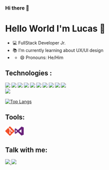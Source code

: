 ### Hi there 👋

<!--
**lucaxsantox/lucaxsantox** is a ✨ _special_ ✨ repository because its `README.md` (this file) appears on your GitHub profile.

Here are some ideas to get you started:

- 🔭 I’m currently working on ...
- 🌱 I’m currently learning ...
- 👯 I’m looking to collaborate on ...
- 🤔 I’m looking for help with ...
- 💬 Ask me about ...
- 📫 How to reach me: ...
- 😄 Pronouns: ...
- ⚡ Fun fact: ...
-->

# Hello World I'm Lucas 👋

<!-- <img align="right" src="https://raw.githubusercontent.com/BrayanAndrade/BrayanAndrade/main/computer-illustration.png" width="450" /> -->


- 💻 FullStack Developer Jr.
- 📚 I’m currently learning about UX/UI design
- - 😄 Pronouns: He/Him


## Technologies :



<img src="https://img.shields.io/badge/HTML-141321?style=for-the-badge&logo=html5&logoColor=fd418d" />  <img src="https://img.shields.io/badge/CSS3-141321?style=for-the-badge&logo=css3&logoColor=fd418d" /> 
<img src="https://img.shields.io/badge/JavaScript-141321?style=for-the-badge&logo=javascript&logoColor=fd418d" /> 
<img src="https://img.shields.io/badge/PHP-141321?style=for-the-badge&logo=php&logoColor=fd418d" /> 
<img src="https://img.shields.io/badge/Python-141321?style=for-the-badge&logo=python&logoColor=fd418d" /> 
<img src="https://img.shields.io/badge/Node.js-141321?style=for-the-badge&logo=node.js&logoColor=fd418d" /> 
<img src="https://img.shields.io/badge/MySQL-141321?style=for-the-badge&logo=mysql&logoColor=fd418d" />
<img src="https://img.shields.io/badge/MongoDB-141321?style=for-the-badge&logo=mongodb&logoColor=fd418d" />
<img src="https://img.shields.io/badge/React-141321?style=for-the-badge&logo=react&logoColor=fd418d" /> 
<img src="https://img.shields.io/badge/React_Native-141321?style=for-the-badge&logo=react&logoColor=fd418d" />  
<img src="https://img.shields.io/badge/Bootstrap-141321?style=for-the-badge&logo=bootstrap&logoColor=fd418d" /> 
 


<!-- 
<img src="https://img.shields.io/badge/Redux-141321?style=flat-square&logo=redux&logoColor=fd418d" />
<img src="https://img.shields.io/badge/React_Router-141321?style=flat-square&logo=react-router&logoColor=fd418d" />
<img src="https://img.shields.io/badge/jQuery-141321?style=flat-square&logo=jquery&logoColor=fd418d" />
<img src="https://img.shields.io/badge/Flask-141321?style=flat-square&logo=flask&logoColor=fd418d" />
<img src="https://img.shields.io/badge/Flutter-141321?style=flat-square&logo=flutter&logoColor=fd418d" />
<img src="https://img.shields.io/badge/next.js-141321?style=flat-square&logo=next.js&logoColor=fd418d" />
<img src="https://img.shields.io/badge/Express.js-141321?style=flat-square&logo=express&logoColor=fd418d" /> 
<img src="https://img.shields.io/badge/npm-141321?style=flat-square&logo=npm&logoColor=fd418d" />  <img src="https://img.shields.io/badge/Yarn-141321?style=flat-square&logo=yarn&logoColor=fd418d" />
<img src="https://img.shields.io/badge/styled--components-141321?style=flat-square&logo=styled-components&logoColor=fd418d" />
<img src="https://img.shields.io/badge/Material--UI-141321?style=flat-square&logo=material-ui&logoColor=fd418d" /> -->



[![Top Langs](https://github-readme-stats.vercel.app/api/top-langs/?username=lucaxsantox&layout=compact&theme=radical)](https://github.com/anuraghazra/github-readme-stats)




## Tools:

 <img align="left" src="https://raw.githubusercontent.com/devicons/devicon/master/icons/git/git-original.svg" alt="Git" height="30" /> <img src="https://raw.githubusercontent.com/devicons/devicon/master/icons/visualstudio/visualstudio-plain.svg" alt="Visual Studio Code" height="30" />





<!-- <img src="https://img.shields.io/badge/Visual_Studio_Code-0078D4?style=flat-square&logo=visual%20studio%20code&logoColor=white" /> <img src="https://img.shields.io/badge/Git-F05032?style=flat-square&logo=git&logoColor=white" />
<img src="https://img.shields.io/badge/Adobe Photoshop-0078D4?style=flat-square&logo=adobe-photoshop&logoColor=white" />
<img src="https://img.shields.io/badge/Adobe illustrator-FEAA2D?style=flat-square&logo=adobe-illustrator&logoColor=white" />
<img src="https://img.shields.io/badge/Adobe XD-9146FF?style=flat-square&logo=adobe-xd&logoColor=white" />
<img src="https://img.shields.io/badge/Figma-845CFF?style=flat-square&logo=figma&logoColor=white" /> -->








## Talk with me:

<a href="mailto:lucasmoreira8013@gmail.com" alt="Gmail">
<img src="https://img.shields.io/badge/Gmail-D14836?style=flat-square&logo=gmail&logoColor=white" />

<a href="https://www.linkedin.com/in/lucasmoreirasantos/" alt="Linkedin">
<img src="https://img.shields.io/badge/LinkedIn-0077B5?style=flat-square&logo=linkedin&logoColor=white"  /> 








<!-- [<img  src='https://cdn.jsdelivr.net/npm/simple-icons@3.0.1/icons/whatsapp.svg' alt='Whatsapp' height='40'>](https://api.whatsapp.com/send?phone=555521990544972&text=Ol%C3%A1) 
[<img  src='https://cdn.jsdelivr.net/npm/simple-icons@3.0.1/icons/linkedin.svg' alt='linkedin' height='40'>](https://www.linkedin.com/in/https://www.linkedin.com/in/brayanandrade/) -->







